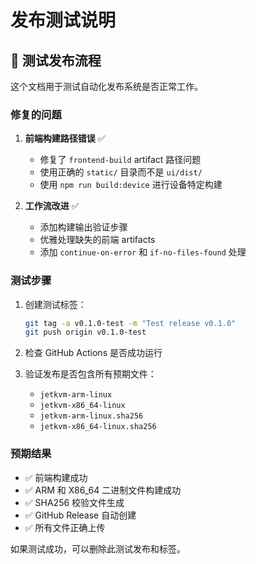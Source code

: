 # 发布测试说明

## 🧪 测试发布流程

这个文档用于测试自动化发布系统是否正常工作。

### 修复的问题

1. **前端构建路径错误** ✅
   - 修复了 `frontend-build` artifact 路径问题
   - 使用正确的 `static/` 目录而不是 `ui/dist/`
   - 使用 `npm run build:device` 进行设备特定构建

2. **工作流改进** ✅
   - 添加构建输出验证步骤
   - 优雅处理缺失的前端 artifacts
   - 添加 `continue-on-error` 和 `if-no-files-found` 处理

### 测试步骤

1. 创建测试标签：
   ```bash
   git tag -a v0.1.0-test -m "Test release v0.1.0"
   git push origin v0.1.0-test
   ```

2. 检查 GitHub Actions 是否成功运行

3. 验证发布是否包含所有预期文件：
   - `jetkvm-arm-linux`
   - `jetkvm-x86_64-linux`
   - `jetkvm-arm-linux.sha256`
   - `jetkvm-x86_64-linux.sha256`

### 预期结果

- ✅ 前端构建成功
- ✅ ARM 和 X86_64 二进制文件构建成功
- ✅ SHA256 校验文件生成
- ✅ GitHub Release 自动创建
- ✅ 所有文件正确上传

如果测试成功，可以删除此测试发布和标签。
